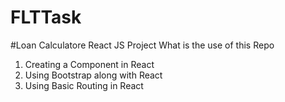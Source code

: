 # FLTTask
#Loan Calculatore React JS Project
What is the use of this Repo
1. Creating a Component in React
2. Using Bootstrap along with React
3. Using Basic Routing in React
